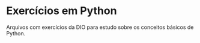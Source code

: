 # Exercícios em Python
Arquivos com exercícios da DIO para estudo sobre os conceitos básicos de Python.
